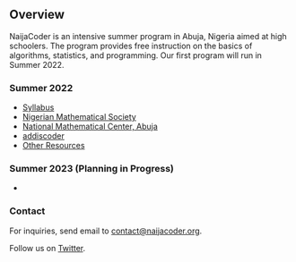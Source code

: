 ## Overview


NaijaCoder is an intensive summer program in Abuja, Nigeria aimed at high schoolers. The program provides free instruction on the basics of algorithms, statistics, and programming. Our first program will run in Summer 2022.

### Summer 2022

* [Syllabus]
* [Nigerian Mathematical Society]
* [National Mathematical Center, Abuja]
* [addiscoder]
* [Other Resources]

[Syllabus]: https://naijacoderorg.github.io/NaijaCoder/summer2022/files/syllabus.pdf
[Nigerian Mathematical Society]: https://www.nigerianmathematicalsociety.org/
[National Mathematical Center, Abuja]: https://nmc.edu.ng/
[addiscoder]: https://www.addiscoder.com/
[Other Resources]: https://naijacoderorg.github.io/NaijaCoder/summer2022/files/resources.pdf

### Summer 2023 (Planning in Progress)

* [Syllabus]: https://naijacoderorg.github.io/NaijaCoder/summer2023/files/syllabus.pdf

### Contact

For inquiries, send email to [contact@naijacoder.org](mailto:contact@naijacoder.org).

Follow us on [Twitter](https://twitter.com/naijacoderorg).
